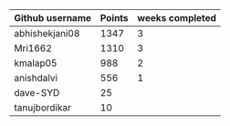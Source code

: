 | Github username | Points | weeks completed |
|-----------------|--------|-----------------|
| abhishekjani08 | 1347 | 3 |
| Mri1662        | 1310 | 3 |
| kmalap05       | 988 | 2 |
| anishdalvi     | 556 | 1 |
| dave-SYD       | 25 | |
| tanujbordikar  | 10 | |

